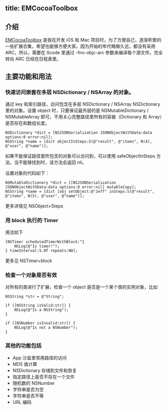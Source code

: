 title: EMCocoaToolbox
---
## 介绍
[EMCocoaToolbox](https://github.com/echoldman/EMCocoaToolbox) 是我在开发 iOS 和 Mac 项目时，为了方便自己，逐渐积累的一些扩展合集，希望也能够方便大家。因为开始的年代略微久远，都没有采用 ARC，所以，需要在 Xcode 里通过 -fno-objc-arc 参数来编译每个源文件。完全转向 ARC 已经在日程表里。
## 主要功能和用法
### 快速访问嵌套在多层 NSDictionary / NSArray 的对象。
通过 key 和索引路径，访问包含在多层 NSDictionary / NSArray NSDictionary 里的对象。设置 object 时，只要保证最外层的是 NSMutableDictionary / NSMutableArray 即可，不用关心完整路径里所有的容器（Dictionary 和 Array）是否存在和数组长度。

```objc
NSDictionary *dict = [NSJSONSerialization JSONObjectWithData:data options:0 error:nil];
NSString *name = [dict objectInSteps:S(@"result", @"items", N(4), @"user", @"name")];
```
如果不能保证路径里所包含的对象可以访问到，可以使用  safeObjectInSteps 方法。当不能够找到时，该方法会返回 nil。

设置对象的代码如下：

```objc
NSMutableDictionary *dict = [[NSJSONSerialization JSONObjectWithData:data options:0 error:nil] mutableCopy];
NSString *name = [dict [obj setObject:@"Jeff" inSteps:S(@"result", @"items", N(5), @"user", @"name")];
```
更多详情见 NSObject+Steps

### 用 block 执行的 Timer
用法如下

```objc
[NSTimer scheduledTimerWithBlock:^{
    NSLog(@"Is timer!");
} timeInterval:5.0f repeats:NO];
```
更多见 NSTimer+block

### 检查一个对象是否有效
对所有的类进行了扩展，检查一个 object 是否是一个某个类的实例对象，比如

```objc
NSString *str = @"String";

if ([NSString isValid:str]) {
    NSLog(@"Is a NSString");
}

if ([NSNumber isInvalid:str]) {
    NSLog(@"Is not a NSNumber");
}
```
### 其他的功能包括
* App 沙盒里常用路径的访问
* MD5 值计算
* NSDictionary 存储到文件和恢复
* 指定路径上是否不存在一个文件
* 随机数的 NSNumber
* 字符串是否为空
* 字符串是否不等
* URL 编码
